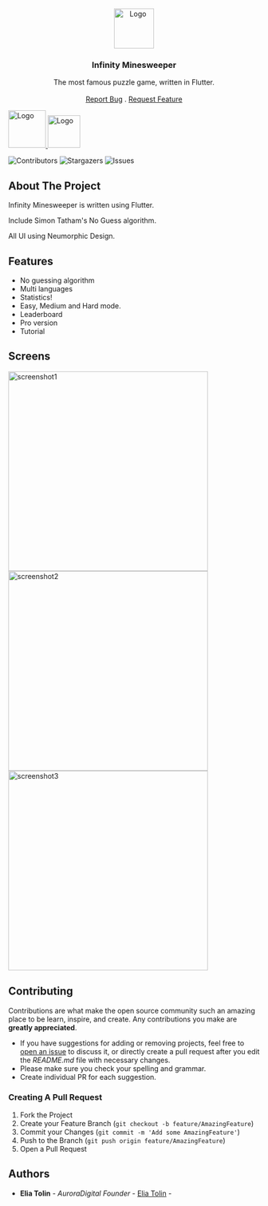 <br/>
<p align="center">
  <a href="https://github.com/AuroraDigital-it/infinity_minesweeper">
    <img src="https://user-images.githubusercontent.com/60351315/232054478-b11f8274-2961-41aa-baf0-34f5b4760537.png" alt="Logo" width="80" height="80">
  </a>

  <h3 align="center">Infinity Minesweeper</h3>

  <p align="center">
    The most famous puzzle game, written in Flutter.
    <br/>
    <br/>
    <a href="https://github.com/AuroraDigital-it/infinity_minesweeper/issues">Report Bug</a>
    .
    <a href="https://github.com/AuroraDigital-it/infinity_minesweeper/issues">Request Feature</a>
  </p>
</p>

<a href="https://apps.apple.com/it/app/infinity-minesweeper/id1601719229">
    <img src="https://www.pngmart.com/files/10/Download-On-The-App-Store-PNG-Clipart.png" alt="Logo" height="75">
</a>
<a href="https://play.google.com/store/apps/details?id=com.eliatolin.infinity_sweeper">
    <img src="https://zeevector.com/wp-content/uploads/2021/01/Get-It-On-Google-Play-Logo-Vector-1.png" alt="Logo" height="65">
</a>


![Contributors](https://img.shields.io/github/contributors/AuroraDigital-it/infinity_minesweeper?color=dark-green) ![Stargazers](https://img.shields.io/github/stars/AuroraDigital-it/infinity_minesweeper?style=social) ![Issues](https://img.shields.io/github/issues/AuroraDigital-it/infinity_minesweeper) 

## About The Project


Infinity Minesweeper is written using Flutter.

Include Simon Tatham's No Guess algorithm.

All UI using Neumorphic Design.

## Features

* No guessing algorithm
* Multi languages
* Statistics!
* Easy, Medium and Hard mode.
* Leaderboard
* Pro version
* Tutorial

## Screens

<img src="https://user-images.githubusercontent.com/60351315/232059085-31d3f26b-c0fa-4da8-b118-b972b7eca5d4.png" alt="screenshot1" height="400">
<img src="https://user-images.githubusercontent.com/60351315/232059604-d0932339-f345-4594-91b4-461f99c559fb.png" alt="screenshot2" height="400">
<img src="https://user-images.githubusercontent.com/60351315/232058158-d6edeb08-3de8-4029-bb6a-14f3954240b4.png" alt="screenshot3" height="400">

## Contributing

Contributions are what make the open source community such an amazing place to be learn, inspire, and create. Any contributions you make are **greatly appreciated**.
* If you have suggestions for adding or removing projects, feel free to [open an issue](https://github.com/AuroraDigital-it/infinity_minesweeper/issues/new) to discuss it, or directly create a pull request after you edit the *README.md* file with necessary changes.
* Please make sure you check your spelling and grammar.
* Create individual PR for each suggestion.

### Creating A Pull Request

1. Fork the Project
2. Create your Feature Branch (`git checkout -b feature/AmazingFeature`)
3. Commit your Changes (`git commit -m 'Add some AmazingFeature'`)
4. Push to the Branch (`git push origin feature/AmazingFeature`)
5. Open a Pull Request

## Authors

* **Elia Tolin** - *AuroraDigital Founder* - [Elia Tolin](https://github.com/eliatolin) -
